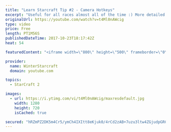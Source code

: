 ```yaml
---
title: "Learn Starcraft Tip #2 - Camera Hotkeys"
excerpt: "Useful for all races almost all of the time :) More detailed guides/tutorials under the learn to play starcraft playlist."
originalUrl: https://youtube.com/watch?v=t4Ml0nAWcig
type: video
price: Free
length: PT1M56S
publishedDateTime: 2017-10-23T18:17:42Z
heat: 54

featuredContent: "<iframe width=\"800\" height=\"500\" frameborder=\"0\" src=\"https://www.youtube.com/embed/t4Ml0nAWcig\" allow=\"accelerometer; autoplay; encrypted-media; gyroscope; picture-in-picture\" allowfullscreen></iframe>"

provider:
  name: WinterStarcraft
  domain: youtube.com

topics:
  - StarCraft 2

images:
  - url: https://i.ytimg.com/vi/t4Ml0nAWcig/maxresdefault.jpg
    width: 1280
    height: 720
    isCached: true

secured: "hRZmPZ2DK5m4Cr5/ymCh4IXItt8eKjuk0/4rCd2zAB+7uzu3ltw4ZGjudpGRCZFmNh4D/yazvs618h1cFo6cBpVeENETsc6nOUJq72ozQAhfN2hjGLyCrsJSazzdKEkRldbAS0qT7YxvhIoD4DcVbqFWW4ROtzmmPq/jkJrg+Yjd3WQvWHrX0LJTTZH1J4MtTfjLN6YLyNQT3Dz7kgpROo5Gs+BshWnGYAgW36qiGR3av+D9A+0T+KZA3hcrW/8gaZY/mvYFO/IHK4qfcdUIXDbesbMBtPwoHut+/g7Qt/Nd22Uy42r0XeHBJivhqhux4JYIJ5arqzqk3vteIH/ZW1C+lObgVxLjMZUcJHCMTxxUrr0GbWpkXPWzSA2EWJvhEgQc3CoHvVcHLqQP3kSt+TaEyOQUSMBr2bvREFWHOdk=;e6ZBscl0/Rapp3EDb4tKPw=="
---
```



